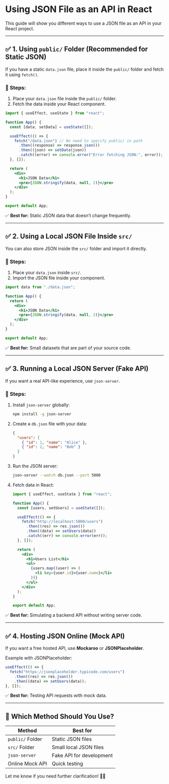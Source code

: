 # Using JSON File as an API in React

This guide will show you different ways to use a JSON file as an API in your React project.

---

## ✅ 1. Using `public/` Folder (Recommended for Static JSON)
If you have a static `data.json` file, place it inside the `public/` folder and fetch it using `fetch()`.

### 📌 Steps:
1. Place your `data.json` file inside the `public/` folder.
2. Fetch the data inside your React component.

```jsx
import { useEffect, useState } from "react";

function App() {
  const [data, setData] = useState([]);

  useEffect(() => {
    fetch("/data.json") // No need to specify public/ in path
      .then((response) => response.json())
      .then((json) => setData(json))
      .catch((error) => console.error("Error fetching JSON:", error));
  }, []);

  return (
    <div>
      <h1>JSON Data</h1>
      <pre>{JSON.stringify(data, null, 2)}</pre>
    </div>
  );
}

export default App;
```

✅ **Best for:** Static JSON data that doesn’t change frequently.

---

## ✅ 2. Using a Local JSON File Inside `src/`
You can also store JSON inside the `src/` folder and import it directly.

### 📌 Steps:
1. Place your `data.json` inside `src/`.
2. Import the JSON file inside your component.

```jsx
import data from "./data.json";

function App() {
  return (
    <div>
      <h1>JSON Data</h1>
      <pre>{JSON.stringify(data, null, 2)}</pre>
    </div>
  );
}

export default App;
```

✅ **Best for:** Small datasets that are part of your source code.

---

## ✅ 3. Running a Local JSON Server (Fake API)
If you want a real API-like experience, use `json-server`.

### 📌 Steps:
1. Install `json-server` globally:
   ```sh
   npm install -g json-server
   ```
2. Create a `db.json` file with your data:
   ```json
   {
     "users": [
       { "id": 1, "name": "Alice" },
       { "id": 2, "name": "Bob" }
     ]
   }
   ```
3. Run the JSON server:
   ```sh
   json-server --watch db.json --port 5000
   ```
4. Fetch data in React:
   ```jsx
   import { useEffect, useState } from "react";

   function App() {
     const [users, setUsers] = useState([]);

     useEffect(() => {
       fetch("http://localhost:5000/users")
         .then((res) => res.json())
         .then((data) => setUsers(data))
         .catch((err) => console.error(err));
     }, []);

     return (
       <div>
         <h1>Users List</h1>
         <ul>
           {users.map((user) => (
             <li key={user.id}>{user.name}</li>
           ))}
         </ul>
       </div>
     );
   }

   export default App;
   ```

✅ **Best for:** Simulating a backend API without writing server code.

---

## ✅ 4. Hosting JSON Online (Mock API)
If you want a free hosted API, use **Mockaroo** or **JSONPlaceholder**.

Example with JSONPlaceholder:
```jsx
useEffect(() => {
  fetch("https://jsonplaceholder.typicode.com/users")
    .then((res) => res.json())
    .then((data) => setUsers(data));
}, []);
```

✅ **Best for:** Testing API requests with mock data.

---

## 🚀 Which Method Should You Use?
| **Method** | **Best for** |
|------------|-------------|
| `public/` Folder | Static JSON files |
| `src/` Folder | Small local JSON files |
| `json-server` | Fake API for development |
| Online Mock API | Quick testing |

Let me know if you need further clarification! 🚀😊
